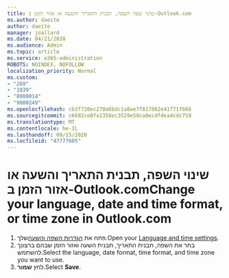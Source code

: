 ```yaml
---
title: שינוי שפה השפה, תבנית התאריך והשעה או אזור הזמן ב-Outlook.com
ms.author: daeite
author: daeite
manager: joallard
ms.date: 04/21/2020
ms.audience: Admin
ms.topic: article
ms.service: o365-administration
ROBOTS: NOINDEX, NOFOLLOW
localization_priority: Normal
ms.custom:
- "269"
- "1839"
- "8000014"
- "9000249"
ms.openlocfilehash: cb3f720ec270a6bdc1a8ae7f817862e41f71f666
ms.sourcegitcommit: c6692ce0fa1358ec3529e59ca0ecdfdea4cdc759
ms.translationtype: MT
ms.contentlocale: he-IL
ms.lasthandoff: 09/15/2020
ms.locfileid: "47777605"
---
```

# <a name="change-your-language-date-and-time-format-or-time-zone-in-outlookcom"></a><span data-ttu-id="4c43b-102">שינוי השפה, תבנית התאריך והשעה או אזור הזמן ב-Outlook.com</span><span class="sxs-lookup"><span data-stu-id="4c43b-102">Change your language, date and time format, or time zone in Outlook.com</span></span>

1. <span data-ttu-id="4c43b-103">פתח את [הגדרות השפה והשעה](https://go.microsoft.com/fwlink/?linkid=2085505)שלך.</span><span class="sxs-lookup"><span data-stu-id="4c43b-103">Open your [Language and time settings](https://go.microsoft.com/fwlink/?linkid=2085505).</span></span>
1. <span data-ttu-id="4c43b-104">בחר את השפה, תבנית התאריך, תבנית השעה ואזור הזמן שבהם ברצונך להשתמש.</span><span class="sxs-lookup"><span data-stu-id="4c43b-104">Select the language, date format, time format, and time zone you want to use.</span></span>
1. <span data-ttu-id="4c43b-105">לחץ **שמור**.</span><span class="sxs-lookup"><span data-stu-id="4c43b-105">Select **Save**.</span></span>